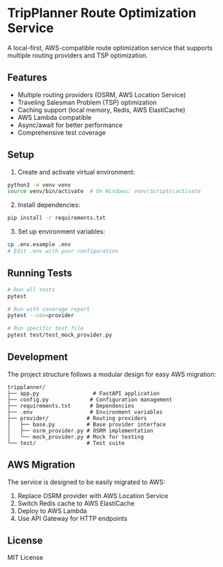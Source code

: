 # TripPlanner Route Optimization Service

A local-first, AWS-compatible route optimization service that supports multiple routing providers and TSP optimization.

## Features

- Multiple routing providers (OSRM, AWS Location Service)
- Traveling Salesman Problem (TSP) optimization
- Caching support (local memory, Redis, AWS ElastiCache)
- AWS Lambda compatible
- Async/await for better performance
- Comprehensive test coverage

## Setup

1. Create and activate virtual environment:
```bash
python3 -m venv venv
source venv/bin/activate  # On Windows: venv\Scripts\activate
```

2. Install dependencies:
```bash
pip install -r requirements.txt
```

3. Set up environment variables:
```bash
cp .env.example .env
# Edit .env with your configuration
```

## Running Tests

```bash
# Run all tests
pytest

# Run with coverage report
pytest --cov=provider

# Run specific test file
pytest test/test_mock_provider.py
```

## Development

The project structure follows a modular design for easy AWS migration:

```
tripplanner/
├── app.py                 # FastAPI application
├── config.py             # Configuration management
├── requirements.txt      # Dependencies
├── .env                  # Environment variables
├── provider/            # Routing providers
│   ├── base.py          # Base provider interface
│   ├── osrm_provider.py # OSRM implementation
│   └── mock_provider.py # Mock for testing
└── test/                # Test suite
```

## AWS Migration

The service is designed to be easily migrated to AWS:

1. Replace OSRM provider with AWS Location Service
2. Switch Redis cache to AWS ElastiCache
3. Deploy to AWS Lambda
4. Use API Gateway for HTTP endpoints

## License

MIT License

